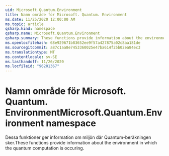 ```yaml
---
uid: Microsoft.Quantum.Environment
title: Namn område för Microsoft. Quantum. Environment
ms.date: 11/25/2020 12:00:00 AM
ms.topic: article
qsharp.kind: namespace
qsharp.name: Microsoft.Quantum.Environment
qsharp.summary: These functions provide information about the environment in which the quantum computation is occuring.
ms.openlocfilehash: 68e929671b83652ee9f57a427875a02c8aa181de
ms.sourcegitcommit: a87c1aa8e7453360025e47ba614f25b02ea84ec3
ms.translationtype: MT
ms.contentlocale: sv-SE
ms.lasthandoff: 11/26/2020
ms.locfileid: "96201367"
---
```

# <a name="microsoftquantumenvironment-namespace"></a><span data-ttu-id="8b41a-102">Namn område för Microsoft. Quantum. Environment</span><span class="sxs-lookup"><span data-stu-id="8b41a-102">Microsoft.Quantum.Environment namespace</span></span>

<span data-ttu-id="8b41a-103">Dessa funktioner ger information om miljön där Quantum-beräkningen sker.</span><span class="sxs-lookup"><span data-stu-id="8b41a-103">These functions provide information about the environment in which the quantum computation is occuring.</span></span>

